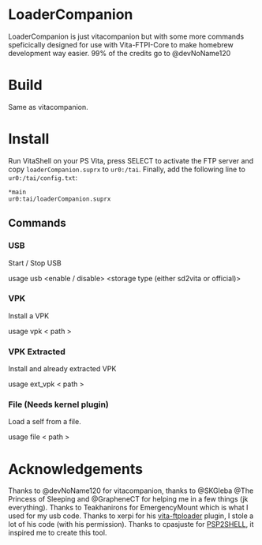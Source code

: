 # LoaderCompanion

LoaderCompanion is just vitacompanion but with some more commands speficically designed for use with Vita-FTPI-Core to make homebrew development way easier. 99% of the credits go to @devNoName120

# Build

Same as vitacompanion.

# Install

Run VitaShell on your PS Vita, press SELECT to activate the FTP server and copy `loaderCompanion.suprx` to `ur0:/tai`. Finally, add the following line to `ur0:/tai/config.txt`:

```
*main
ur0:tai/loaderCompanion.suprx
```

## Commands

### USB

Start / Stop USB

usage usb <enable / disable> <storage type (either sd2vita or official)>

### VPK
Install a VPK

usage vpk < path >

### VPK Extracted
Install and already extracted VPK

usage ext_vpk < path >

### File (Needs kernel plugin)
Load a self from a file.

usage file < path >

# Acknowledgements

Thanks to @devNoName120 for vitacompanion, thanks to @SKGleba @The Princess of Sleeping and @GrapheneCT for helping me in a few things (jk everything). Thanks to Teakhanirons for EmergencyMount which is what I used for my usb code.
Thanks to xerpi for his [vita-ftploader](https://bitbucket.org/xerpi/vita-ftploader/src/87ef1d13a8aa/plugin/?at=master) plugin, I stole a lot of his code (with his permission). Thanks to cpasjuste for [PSP2SHELL](https://github.com/Cpasjuste/PSP2SHELL), it inspired me to create this tool.
